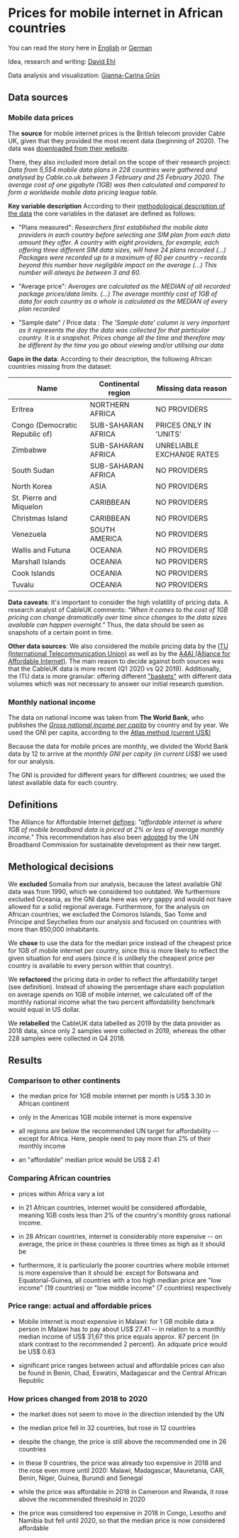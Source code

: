 # Prices for mobile internet in African countries

You can read the story here in [English](https://www.dw.com/en/why-mobile-internet-is-so-expensive-in-some-african-nations/a-55483976) or [German](https://www.dw.com/de/afrika-mobilfunk-mobiles-internet-preise-preisunterschiede-datenjournalismus-daten-analyse-malawi/a-55448268)

Idea, research and writing: [David Ehl](https://twitter.com/david_ehl)

Data analysis and visualization: [Gianna-Carina Grün](https://twitter.com/giannagruen)


## Data sources

### Mobile data prices

The **source** for mobile internet prices is the British telecom provider Cable UK, given that they provided the most recent data (beginning of 2020). The data was [downloaded from their website](https://www.cable.co.uk/mobiles/worldwide-data-pricing/). 

There, they also included more detail on the scope of their research project: *Data from 5,554 mobile data plans in 228 countries were gathered and analysed by Cable.co.uk between 3 February and 25 February 2020. The average cost of one gigabyte (1GB) was then calculated and compared to form a worldwide mobile data pricing league table.*

**Key variable description** According to their [methodological description of the data](https://s3-eu-west-1.amazonaws.com/assets.cable.co.uk/mobile-data-cost/global-broadband-pricing-study-2020-methodology.pdf) the core variables in the dataset are defined as follows:

* "Plans measured": *Researchers first established the mobile data providers in each country before selecting one SIM plan from each data amount they offer. A country with eight providers, for example, each offering three different SIM data sizes, will have 24 plans recorded (...) Packages were recorded up to a maximum of 60 per country – records beyond this number have negligible impact on the average (...) This number will always be between 3 and 60.*

* "Average price":  *Averages are calculated as the MEDIAN of all recorded package prices/data limits. (...)  The average monthly cost of 1GB of data for each country as a whole is calculated as the MEDIAN of every plan recorded*

* "Sample date" / Price data : *The 'Sample date' column is very important as it represents the day the data was collected for that particular country. It is a snapshot. Prices change all the time and therefore may be different by the time you go about viewing and/or utilising our data* 

**Gaps in the data**: According to their description, the following African countries missing from the dataset:

| Name | Continental region | Missing data reason |
|-----------|---------------|---------------------|
|Eritrea | NORTHERN AFRICA | NO PROVIDERS |
|Congo (Democratic Republic of) | SUB-SAHARAN AFRICA | PRICES ONLY IN 'UNITS' |
|Zimbabwe | SUB-SAHARAN AFRICA | UNRELIABLE EXCHANGE RATES |
|South Sudan | SUB-SAHARAN AFRICA | NO PROVIDERS |
|North Korea | ASIA | NO PROVIDERS |
|St. Pierre and Miquelon | CARIBBEAN | NO PROVIDERS |
|Christmas Island | CARIBBEAN | NO PROVIDERS |
|Venezuela | SOUTH AMERICA | NO PROVIDERS |
|Wallis and Futuna | OCEANIA | NO PROVIDERS |
|Marshall Islands | OCEANIA | NO PROVIDERS |
|Cook Islands | OCEANIA | NO PROVIDERS |
|Tuvalu | OCEANIA | NO PROVIDERS |


**Data caveats**: It's important to consider the high volatility of pricing data. A research analyst of CableUK comments: *"When it comes to the cost of 1GB pricing can change dramatically over time since changes to the data sizes available can happen overnight."* Thus, the data should be seen as snapshots of a certain point in time.


**Other data sources**: We also considered the mobile pricing data by the [ITU (International Telecommunication Union)](https://www.itu.int/en/mediacentre/Documents/Documents/ITU-Measuring_Digital_Development_ICT_Price_Trends_2019.pdf) as well as by the [A4AI (Alliance for Affordable Internet)](https://a4ai.org/extra/mobile_broadband_pricing_gnicm-2019Q2). The main reason to decide against both sources was that the CableUK data is more recent (Q1 2020 vs Q2 2019). Additionally, the ITU data is more granular: offering different ["baskets"](https://www.itu.int/en/ITU-D/Statistics/Documents/ICT_Prices/ICT%20Price%20Basket%20rules_E.pdf) with different data volumes which was not necessary to answer our initial research question.


### Monthly national income

The data on national income was taken from **The World Bank**, who publishes the [_Gross national income per capita_](https://data.worldbank.org/indicator/NY.GNP.PCAP.CD) by country and by year. We used the GNI per capita, according to the [Atlas method (current US$)](https://databank.worldbank.org/reports.aspx?source=2&type=metadata&series=NY.GNP.PCAP.CD)

Because the data for mobile prices are monthly, we divided the World Bank data by 12 to arrive at the _monthly GNI per capity (in current US$)_ we used for our analysis.

The GNI is provided for different years for different countries; we used the latest available data for each country. 


## Definitions

The Alliance for Affordable Internet [defines](https://a4ai.org/affordable-internet-is-1-for-2): _"affordable internet is where 1GB of mobile broadband data is priced at 2% or less of average monthly income."_ This recommendation has also been [adopted](https://a4ai.org/un-broadband-commission-adopts-a4ai-1-for-2-affordability-target/) by the UN Broadband Commission for sustainable development as their new target.


## Methological decisions

We **excluded** Somalia from our analysis, because the latest available GNI data was from 1990, which we considered too outdated. We furthermore excluded Oceania, as the GNI data here was very gappy and would not have allowed for a solid regional average. Furthermore, for the analysis on African countries, we excluded the Comoros Islands, Sao Tome and Principe and Seychelles from our analysis and focused on countries with more than 850,000 inhabitants.

We **chose** to use the data for the median price instead of the cheapest price for 1GB of mobile internet per country, since this is more likely to reflect the given situation for end users (since it is unlikely the cheapest price per country is available to every person within that country).

We **refactored** the pricing data in order to reflect the affordability target (see definition). Instead of showing the percentage share each population on average spends on 1GB of mobile internet, we calculated off of the monthly national income what the two percent affordability benchmark would equal in US dollar.

We **relabelled** the CableUK data labelled as 2019 by the data provider as 2018 data, since only 2 samples were collected in 2019, whereas the other 228 samples were collected in Q4 2018.


## Results




### Comparison to other continents

* the median price for 1GB mobile internet per month is US$ 3.30 in African continent

* only in the Americas 1GB mobile internet is more expensive

* all regions are below the recommended UN target for affordability -- except for Africa. Here, people need to pay more than 2% of their monthly income

* an "affordable" median price would be US$ 2.41


### Comparing African countries

* prices within Africa vary a lot

* in 21 African countries, internet would be considered affordable, meaning 1GB costs less than 2% of the country's monthly gross national income.

* in 28 African countries, internet is considerably more expensive -- on average, the price in these countries is three times as high as it should be

* furthermore, it is particularly the poorer countries where mobile internet is more expensive than it should be: except for Botswana and Equatorial-Guinea, all countries with a too high median price are "low income" (19 countries) or "low middle income" (7 countries) respectively



### Price range: actual and affordable prices

* Mobile internet is most expensive in Malawi: for 1 GB mobile data a person in Malawi has to pay about US$ 27.41 -- in relation to a monthly median income of US$ 31,67 this price equals approx. 87 percent (in stark contrast to the recommended 2 percent). An adquate price would be US$ 0.63

* significant price ranges between actual and affordable prices can also be found in Benin, Chad, Eswatini, Madagascar and the Central African Republic
  


### How prices changed from 2018 to 2020

* the market does not seem to move in the direction intended by the UN

* the median price fell in 32 countries, but rose in 12 countries

* despite the change, the price is still above the recommended one in 26 countries
 
* in these 9 countries, the price was already too expensive in 2018 and the rose even more until 2020: Malawi, Madagascar, Mauretania, CAR, Benin, Niger, Guinea, Burundi and Senegal 

* while the price was affordable in 2018 in Cameroon and Rwanda, it rose above the recommended threshold in 2020

* the price was considered too expensive in 2018 in Congo, Lesotho and Namibia but fell until 2020, so that the median price is now considered affordable

